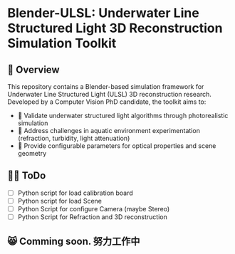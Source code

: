 # Blender-ULSL: Underwater Line Structured Light 3D Reconstruction Simulation Toolkit

## 📖 Overview
This repository contains a Blender-based simulation framework for Underwater Line Structured Light (ULSL) 3D reconstruction research. Developed by a Computer Vision PhD candidate, the toolkit aims to:

- 🎯 Validate underwater structured light algorithms through photorealistic simulation
- 🌊 Address challenges in aquatic environment experimentation (refraction, turbidity, light attenuation)
- 🔬 Provide configurable parameters for optical properties and scene geometry

## 😶‍🌫️ ToDo
- [ ] Python script for load calibration board
- [ ] Python script for load Scene
- [ ] Python Script for configure Camera (maybe Stereo)
- [ ] Python Script for Refraction and 3D reconstruction

## 😸 Comming soon. 努力工作中
